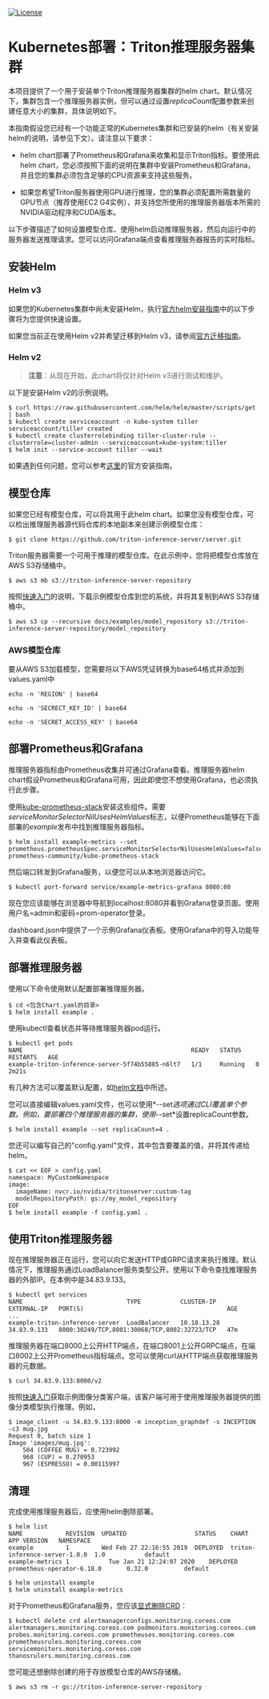 <!--
# Copyright (c) 2018-2023, NVIDIA CORPORATION. All rights reserved.
#
# Redistribution and use in source and binary forms, with or without
# modification, are permitted provided that the following conditions
# are met:
#  * Redistributions of source code must retain the above copyright
#    notice, this list of conditions and the following disclaimer.
#  * Redistributions in binary form must reproduce the above copyright
#    notice, this list of conditions and the following disclaimer in the
#    documentation and/or other materials provided with the distribution.
#  * Neither the name of NVIDIA CORPORATION nor the names of its
#    contributors may be used to endorse or promote products derived
#    from this software without specific prior written permission.
#
# THIS SOFTWARE IS PROVIDED BY THE COPYRIGHT HOLDERS ``AS IS'' AND ANY
# EXPRESS OR IMPLIED WARRANTIES, INCLUDING, BUT NOT LIMITED TO, THE
# IMPLIED WARRANTIES OF MERCHANTABILITY AND FITNESS FOR A PARTICULAR
# PURPOSE ARE DISCLAIMED.  IN NO EVENT SHALL THE COPYRIGHT OWNER OR
# CONTRIBUTORS BE LIABLE FOR ANY DIRECT, INDIRECT, INCIDENTAL, SPECIAL,
# EXEMPLARY, OR CONSEQUENTIAL DAMAGES (INCLUDING, BUT NOT LIMITED TO,
# PROCUREMENT OF SUBSTITUTE GOODS OR SERVICES; LOSS OF USE, DATA, OR
# PROFITS; OR BUSINESS INTERRUPTION) HOWEVER CAUSED AND ON ANY THEORY
# OF LIABILITY, WHETHER IN CONTRACT, STRICT LIABILITY, OR TORT
# (INCLUDING NEGLIGENCE OR OTHERWISE) ARISING IN ANY WAY OUT OF THE USE
# OF THIS SOFTWARE, EVEN IF ADVISED OF THE POSSIBILITY OF SUCH DAMAGE.
-->

[![License](https://img.shields.io/badge/License-BSD3-lightgrey.svg)](https://opensource.org/licenses/BSD-3-Clause)

# Kubernetes部署：Triton推理服务器集群

本项目提供了一个用于安装单个Triton推理服务器集群的helm chart。默认情况下，集群包含一个推理服务器实例，但可以通过设置*replicaCount*配置参数来创建任意大小的集群，具体说明如下。

本指南假设您已经有一个功能正常的Kubernetes集群和已安装的helm（有关安装helm的说明，请参见下文）。请注意以下要求：

* helm chart部署了Prometheus和Grafana来收集和显示Triton指标。要使用此helm chart，您必须按照下面的说明在集群中安装Prometheus和Grafana，并且您的集群必须包含足够的CPU资源来支持这些服务。

* 如果您希望Triton服务器使用GPU进行推理，您的集群必须配置所需数量的GPU节点（推荐使用EC2 G4实例），并支持您所使用的推理服务器版本所需的NVIDIA驱动程序和CUDA版本。

以下步骤描述了如何设置模型仓库、使用helm启动推理服务器，然后向运行中的服务器发送推理请求。您可以访问Grafana端点查看推理服务器报告的实时指标。

## 安装Helm

### Helm v3

如果您的Kubernetes集群中尚未安装Helm，执行[官方helm安装指南](https://helm.sh/docs/intro/install/)中的以下步骤将为您提供快速设置。

如果您当前正在使用Helm v2并希望迁移到Helm v3，请参阅[官方迁移指南](https://helm.sh/docs/topics/v2_v3_migration/)。

### Helm v2

> **注意**：从现在开始，此chart将仅针对Helm v3进行测试和维护。

以下是安装Helm v2的示例说明。

```
$ curl https://raw.githubusercontent.com/helm/helm/master/scripts/get | bash
$ kubectl create serviceaccount -n kube-system tiller
serviceaccount/tiller created
$ kubectl create clusterrolebinding tiller-cluster-rule --clusterrole=cluster-admin --serviceaccount=kube-system:tiller
$ helm init --service-account tiller --wait
```

如果遇到任何问题，您可以参考[这里](https://v2.helm.sh/docs/install/)的官方安装指南。

## 模型仓库

如果您已经有模型仓库，可以将其用于此helm chart。如果您没有模型仓库，可以检出推理服务器源代码仓库的本地副本来创建示例模型仓库：

```
$ git clone https://github.com/triton-inference-server/server.git
```

Triton服务器需要一个可用于推理的模型仓库。在此示例中，您将把模型仓库放在AWS S3存储桶中。

```
$ aws s3 mb s3://triton-inference-server-repository
```

按照[快速入门](../../docs/getting_started/quickstart_cn.md)的说明，下载示例模型仓库到您的系统，并将其复制到AWS S3存储桶中。

```
$ aws s3 cp --recursive docs/examples/model_repository s3://triton-inference-server-repository/model_repository
```

### AWS模型仓库
要从AWS S3加载模型，您需要将以下AWS凭证转换为base64格式并添加到values.yaml中

```
echo -n 'REGION' | base64
```
```
echo -n 'SECRECT_KEY_ID' | base64
```
```
echo -n 'SECRET_ACCESS_KEY' | base64
```

## 部署Prometheus和Grafana

推理服务器指标由Prometheus收集并可通过Grafana查看。推理服务器helm chart假设Prometheus和Grafana可用，因此即使您不想使用Grafana，也必须执行此步骤。

使用[kube-prometheus-stack](https://github.com/prometheus-community/helm-charts/tree/main/charts/kube-prometheus-stack)安装这些组件。需要*serviceMonitorSelectorNilUsesHelmValues*标志，以便Prometheus能够在下面部署的*example*发布中找到推理服务器指标。

```
$ helm install example-metrics --set prometheus.prometheusSpec.serviceMonitorSelectorNilUsesHelmValues=false prometheus-community/kube-prometheus-stack
```

然后端口转发到Grafana服务，以便您可以从本地浏览器访问它。

```
$ kubectl port-forward service/example-metrics-grafana 8080:80
```

现在您应该能够在浏览器中导航到localhost:8080并看到Grafana登录页面。使用用户名=admin和密码=prom-operator登录。

dashboard.json中提供了一个示例Grafana仪表板。使用Grafana中的导入功能导入并查看此仪表板。

## 部署推理服务器

使用以下命令使用默认配置部署推理服务器。

```
$ cd <包含Chart.yaml的目录>
$ helm install example .
```

使用kubectl查看状态并等待推理服务器pod运行。

```
$ kubectl get pods
NAME                                               READY   STATUS    RESTARTS   AGE
example-triton-inference-server-5f74b55885-n6lt7   1/1     Running   0          2m21s
```

有几种方法可以覆盖默认配置，如[helm文档](https://helm.sh/docs/using_helm/#customizing-the-chart-before-installing)中所述。

您可以直接编辑values.yaml文件，也可以使用*--set*选项通过CLI覆盖单个参数。例如，要部署四个推理服务器的集群，使用*--set*设置replicaCount参数。

```
$ helm install example --set replicaCount=4 .
```

您还可以编写自己的"config.yaml"文件，其中包含要覆盖的值，并将其传递给helm。

```
$ cat << EOF > config.yaml
namespace: MyCustomNamespace
image:
  imageName: nvcr.io/nvidia/tritonserver:custom-tag
  modelRepositoryPath: gs://my_model_repository
EOF
$ helm install example -f config.yaml .
```

## 使用Triton推理服务器

现在推理服务器正在运行，您可以向它发送HTTP或GRPC请求来执行推理。默认情况下，推理服务通过LoadBalancer服务类型公开。使用以下命令查找推理服务器的外部IP。在本例中是34.83.9.133。

```
$ kubectl get services
NAME                             TYPE           CLUSTER-IP     EXTERNAL-IP   PORT(S)                                        AGE
...
example-triton-inference-server  LoadBalancer   10.18.13.28    34.83.9.133   8000:30249/TCP,8001:30068/TCP,8002:32723/TCP   47m
```

推理服务器在端口8000上公开HTTP端点，在端口8001上公开GRPC端点，在端口8002上公开Prometheus指标端点。您可以使用curl从HTTP端点获取推理服务器的元数据。

```
$ curl 34.83.9.133:8000/v2
```

按照[快速入门](../../docs/getting_started/quickstart_cn.md)获取示例图像分类客户端，该客户端可用于使用推理服务器提供的图像分类模型执行推理。例如，

```
$ image_client -u 34.83.9.133:8000 -m inception_graphdef -s INCEPTION -c3 mug.jpg
Request 0, batch size 1
Image 'images/mug.jpg':
    504 (COFFEE MUG) = 0.723992
    968 (CUP) = 0.270953
    967 (ESPRESSO) = 0.00115997
```

## 清理

完成使用推理服务器后，应使用helm删除部署。

```
$ helm list
NAME            REVISION  UPDATED                   STATUS    CHART                          APP VERSION   NAMESPACE
example         1         Wed Feb 27 22:16:55 2019  DEPLOYED  triton-inference-server-1.0.0  1.0           default
example-metrics	1       	Tue Jan 21 12:24:07 2020	DEPLOYED	prometheus-operator-6.18.0   	 0.32.0     	 default

$ helm uninstall example
$ helm uninstall example-metrics
```

对于Prometheus和Grafana服务，您应该[显式删除CRD](https://github.com/prometheus-community/helm-charts/tree/main/charts/kube-prometheus-stack#uninstall-helm-chart)：

```
$ kubectl delete crd alertmanagerconfigs.monitoring.coreos.com alertmanagers.monitoring.coreos.com podmonitors.monitoring.coreos.com probes.monitoring.coreos.com prometheuses.monitoring.coreos.com prometheusrules.monitoring.coreos.com servicemonitors.monitoring.coreos.com thanosrulers.monitoring.coreos.com
```

您可能还想删除创建的用于存放模型仓库的AWS存储桶。

```
$ aws s3 rm -r gs://triton-inference-server-repository
```